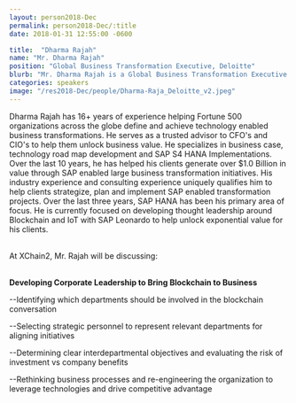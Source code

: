```yaml
---
layout: person2018-Dec
permalink: person2018-Dec/:title
date: 2018-01-31 12:55:00 -0600

title:  "Dharma Rajah"
name: "Mr. Dharma Rajah"
position: "Global Business Transformation Executive, Deloitte"
blurb: "Mr. Dharma Rajah is a Global Business Transformation Executive at Deloitte"
categories: speakers
image: "/res2018-Dec/people/Dharma-Raja_Deloitte_v2.jpeg"
---
```

Dharma Rajah has 16+ years of experience helping Fortune 500 organizations across the globe define and achieve technology enabled business transformations. He serves as a trusted advisor to CFO's and CIO's to help them unlock business value. He specializes in business case, technology road map development and SAP S4 HANA Implementations. Over the last 10 years, he has helped his clients generate over $1.0 Billion in value through SAP enabled large business transformation initiatives. His industry experience and consulting experience uniquely qualifies him to help clients strategize, plan and implement SAP enabled transformation projects. Over the last three years, SAP HANA has been his primary area of focus. He is currently focused on developing thought leadership around Blockchain and IoT with SAP Leonardo to help unlock exponential value for his clients.

<br>
At XChain2, Mr. Rajah will be discussing:
<br>
<br>
<p><b>Developing Corporate Leadership to Bring Blockchain to Business</b></p>

<p>--Identifying which departments should be involved in the blockchain conversation</p>
<p>--Selecting strategic personnel to represent relevant departments for aligning initiatives</p>
<p>--Determining clear interdepartmental objectives and evaluating the risk of investment vs company benefits</p> 
<p>--Rethinking business processes and re-engineering the organization to leverage technologies and drive competitive advantage</p>
